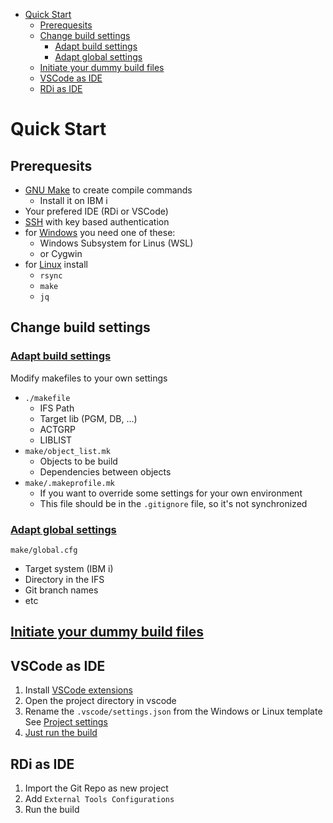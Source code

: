 - [Quick Start](#quick-start)
  - [Prerequesits](#prerequesits)
  - [Change build settings](#change-build-settings)
    - [Adapt build settings](#adapt-build-settings)
    - [Adapt global settings](#adapt-global-settings)
  - [Initiate your dummy build files](#initiate-your-dummy-build-files)
  - [VSCode as IDE](#vscode-as-ide)
  - [RDi as IDE](#rdi-as-ide)


# Quick Start

## Prerequesits
* [GNU Make](gnu_make.md#gnu-make) to create compile commands
  * Install it on IBM i
* Your prefered IDE (RDi or VSCode)
* [SSH](SSH.md#ssh) with key based authentication
* for [Windows](integration_in_your_ide.md#windows) you need one of these:
  * Windows Subsystem for Linus (WSL)
  * or Cygwin
* for [Linux](integration_in_your_ide.md#linux) install
  * ```rsync```
  * ```make```
  * ```jq```


## Change build settings

### [Adapt build settings](gnu_make.md#set-up-your-build-settings)
Modify makefiles to your own settings
   * ```./makefile```
     * IFS Path
     * Target lib (PGM, DB, ...)
     * ACTGRP
     * LIBLIST
   * ```make/object_list.mk```
     * Objects to be build
     * Dependencies between objects
   * ```make/.makeprofile.mk```
     * If you want to override some settings for your own environment
     * This file should be in the ```.gitignore``` file, so it's not synchronized

### [Adapt global settings](gnu_make.md#global-settings)

```make/global.cfg```
* Target system (IBM i)
* Directory in the IFS
* Git branch names
* etc

## [Initiate your dummy build files](gnu_make.md#prepare-for-first-build)


## VSCode as IDE

1. Install [VSCode extensions](integration_in_your_ide.md#vscode-extensions)
2. Open the project directory in vscode
3. Rename the ```.vscode/settings.json``` from the Windows or Linux template <br/>
   See [Project settings](integration_in_your_ide.md#project-settings)
4. [Just run the build](integration_in_your_ide.md#lets-run-the-build)

## RDi as IDE

1. Import the Git Repo as new project
2. Add ```External Tools Configurations```
3. Run the build